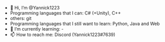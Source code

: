- 👋 Hi, I’m @Yannick1223
- Programming languages that I can: C# (+Unity), C++
- others: git
- Programming languages that I still want to learn: Python, Java and Web
- 🌱 I’m currently learning: -
- 📫 How to reach me: Discord (Yannick1223#7639)
